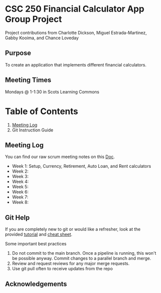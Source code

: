 # CSC 250 Financial Calculator App Group Project
Project contributions from Charlotte Dickson, Miguel Estrada-Martinez, Gabby Kooima, and Chance Loveday


## Purpose
To create an application that implements different financial calculators.

## Meeting Times
Mondays @ 1-1:30 in Scots Learning Commons

# Table of Contents
1. [Meeting Log](#meeting-log)
2. Git Instruction Guide

## Meeting Log
You can find our raw scrum meeting notes on this [Doc](https://docs.google.com/document/d/186sFJ5CEYuIAW5VwEVB9jGG7WRSMWNhgxJHnDDDW--M/edit).
- Week 1: Setup, Currency, Retirement, Auto Loan, and Rent calculators
- Week 2:
- Week 3:
- Week 4:
- Week 5:
- Week 6:
- Week 7:
- Week 8:

## Git Help
If you are completely new to git or would like a refresher, look at the provided [tutorial](https://youtu.be/8JJ101D3knE?feature=shared) and [cheat sheet](education.github.com/git-cheat-sheet-education.pdf).

Some important best practices
1) Do not commit to the main branch. Once a pipeline is running, this won't be possible anyway. Commit changes to a parallel branch and merge.
2) Review and request reviews for any major merge requests.
3) Use git pull often to receive updates from the repo

## Acknowledgements

